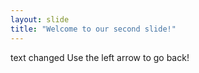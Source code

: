 ```yaml
---
layout: slide
title: "Welcome to our second slide!"
---
```

text changed
Use the left arrow to go back!
